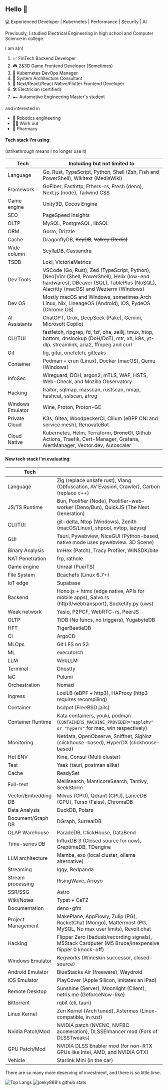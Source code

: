 ## Hello 👋

💻 Experienced Developer | Kubernetes | Performance | Security | AI

Previously, I studied Electrical Engineering in high school and Computer Science in college.

I am a(n)

1. 📈 FinTech Backend Developer
2. 🎮 2&3D Game Frontend Developer (Sometimes)
3. 🐳 Kubernetes DevOps Manager
4. 🏰 System Architecture Consultant
5. 📲 Next/React/React Native/Flutter Frontend Developer
6. 🛠 Electrician (certified)
7. 🏎️ Automotive Engineering Master's student

and interested in

- 🦾 Robotics engineering
- 💪🏼 Work out
- 💊 Pharmacy

#### Tech stack I'm using:

(strikethrough means I no longer use it)

| Tech             | Including but not limited to                                                                                                                                                    |
| ---------------- | ------------------------------------------------------------------------------------------------------------------------------------------------------------------------------- |
| Language         | Go, Rust, TypeScript, Python, Shell (Zsh, Fish and PowerShell), Wikitext (MediaWiki)                                                                                            |
| Framework        | GoFiber, Fasthttp, Ethers-rs, Fresh (deno), Next.js (node), Tailwind CSS                                                                                                        |
| Game engine      | Unity3D, Cocos Engine                                                                                                                                                           |
| SEO              | PageSpeed Insights                                                                                                                                                              |
| OLTP             | MySQL, PostgreSQL, libSQL                                                                                                                                                       |
| ORM              | Gorm, Drizzle                                                                                                                                                                   |
| Cache            | DragonflyDB, ~~KeyDB~~, ~~Valkey (Redis)~~                                                                                                                                      |
| Wide column      | ScyllaDB, ~~Cassandra~~                                                                                                                                                         |
| TSDB             | Loki, VictoriaMetrics                                                                                                                                                           |
| Dev Tools        | VSCode (Go, Rust), Zed (TypeScript, Python), [Neo]Vim (Shell, PowerShell), Helix (low-end hardwares), DBeaver (SQL), TablePlus (NoSQL), Alacritty (macOS) and Wezterm (Windows) |
| Dev OS           | Mostly macOS and Windows, sometimes Arch Linux, Nix, LineageOS (Android), iOS, FydeOS (Chrome OS)                                                                               |
| AI Assistants    | ChatGPT, Grok, DeepSeek (Pake), Gemini, Microsoft Copilot                                                                                                                       |
| CLI/TUI          | fastfetch, ripgrep, fd, fzf, oha, zellij, tmux, htop, bottom, dnslookup (DoH/DoT), mtr, xh, k9s, yt-dlp, streamlink, aria2, ffmpeg and curl                                     |
| Git              | tig, gitui, onefetch, gitleaks                                                                                                                                                  |
| Container        | Podman + crun (Linux), Docker (macOS), Qemu (Windows)                                                                                                                           |
| InfoSec          | Wireguard, DOH, argon2, mTLS, WAF, HSTS, Web-Check, and Mozilla Observatory                                                                                                     |
| Hacking          | traitor, sqlmap, masscan, rustscan, nmap, hashcat, sslscan, afrog                                                                                                               |
| Windows Emulator | Wine, Proton, Proton-GE                                                                                                                                                         |
| Private Cloud    | K3s, Gitea, WoodpeckerCI, Cilium (eBPF CNI and service mesh), RenovateBot                                                                                                       |
| Cloud Native     | Kubernetes, Helm, Terraform, ~~DroneCI~~, Github Actions, Traefik, Cert-Manager, Grafana, AlertManager, Vector.dev, Autoscaler                                                  |

#### New tech stack I'm evaluating:

| Tech                |                                                                                                                |
| ------------------- | -------------------------------------------------------------------------------------------------------------- |
| Language            | Zig (replace unsafe rust), Vlang (Obfuscation, AV Evasion, Crawler), Carbon (replace c++)                      |
| JS/TS Runtime       | Bun, Poolifier (Node), Poolifier-web-worker (Deno/Bun), QuickJS (The Next Generation)                          |
| CLI/TUI             | git-delta, Ntop (Windows), Zenith (macOS/Linux), shpool, nvtop, lazysql                                        |
| GUI                 | Tauri, Pywebview, NiceGUI (Python-based, native mode uses pywebview. 3D Scene)                                 |
| Binary Analysis     | ImHex (Patch), Tracy Profiler, WINSDK/bite                                                                     |
| NAT Penetration     | frp, rathole                                                                                                   |
| Game engine         | Unreal (PuerTS)                                                                                                |
| File System         | Bcachefs (Linux 6.7+)                                                                                          |
| IoT edge            | Supabase                                                                                                       |
| Backend             | Hono.js + htmx (edge native, APIs for mobile apps), Salvo.rs (http3/webtransport), Socketify.py (uws)          |
| Weak network        | Yasio, P2PCF, WebRTC-rs, PeerJS                                                                                |
| OLTP                | TiDB (No funcs, no triggers), YugabyteDB                                                                       |
| HFT                 | TigerBeetleDB                                                                                                  |
| CI                  | ArgoCD                                                                                                         |
| MLOps               | Git LFS on S3                                                                                                  |
| ML                  | executorch                                                                                                     |
| LLM                 | WebLLM                                                                                                         |
| Terminal            | Ghostty                                                                                                        |
| IaC                 | Pulumi                                                                                                         |
| Orchestration       | Nomad                                                                                                          |
| Ingress             | LoxiLB (eBPF + http3), HAProxy (http3 requires recompiling)                                                    |
| Container           | bsdpot (FreeBSD jails)                                                                                         |
| Container Runtime   | Kata containers, youki, podman (`CONTAINERS_MACHINE_PROVIDER="applehv" or "hyperv"` for mac, win respectively) |
| Monitoring          | Netdata, OpenObserve, Sniffnet, SigNoz (clickhouse-based), HyperDX (clickhouse-based)                          |
| Hot ENV             | Kine, Consul (Multi cluster)                                                                                   |
| Test                | Yaak (tauri, postman alike)                                                                                    |
| Cache               | ReadySet                                                                                                       |
| Full-text           | Meilisearch, ManticoreSearch, Tantivy, SeekStorm                                                               |
| Vector/Embedding DB | Milvus (GPU), Qdrant (CPU), LanceDB (GPU), Turso (Faiss), ChromaDB                                             |
| Data Analysis       | DuckDB, Polars                                                                                                 |
| Document/Graph DB   | DGraph, SurrealDB                                                                                              |
| OLAP Warehouse      | ParadeDB, ClickHouse, DataBend                                                                                 |
| Time-series DB      | InfluxDB 3 (Closed source for now), GreptimeDB, TDengine                                                       |
| LLM architecture    | Mamba, exo (local cluster, ollama alternative)                                                                 |
| Streaming           | Iggy, Redpanda                                                                                                 |
| Stream processing   | RisingWave, Arroyo                                                                                             |
| SSR/SSG             | Astro                                                                                                          |
| Wiki/Notes          | Typst + CeTZ                                                                                                   |
| Documentation       | deno-gfm                                                                                                       |
| Project Management  | MakePlane, AppFlowy, Zulip (PG), RocketChat (Mongo), Mattermost (PG, MySQL, No max user limits), Revolt.chat   |
| Hacking             | Flipper Zero (badusb/recording signals), M5Stack Cardputer (M5 Bruce/Inexpensive flipper 0 knock-off)          |
| Windows Emulator    | Kegworks (Wineskin successor, closed-source)                                                                   |
| Android Emulator    | BlueStacks Air (freeware), Waydroid                                                                            |
| iOS Emulator        | PlayCover (Apple Silicon, imitates an iPad)                                                                    |
| Remote Desktop      | Sunshine (Server), Moonlight (Client), netris.me (GeforceNow-like)                                             |
| Bittorrent          | rqbit (cli, tauri)                                                                                             |
| Linux Kernel        | Zen Kernel (Arch tuned), Asterinas (Linux-compatible, in rust)                                                 |
| Nvidia Patch/Mod    | NVIDIA patch (NVENC, NVFBC acceleration), DLSSEnhancer mod (Fork of DLSSTweaks)                                |
| GPU Patch/Mod       | NVIDIA DLSS Enabler mod (for non-RTX GPUs like Intel, AMD, and NVIDIA GTX)                                     |
| Vehicle             | Starlink Mini (in the car)                                                                                     |

There are so many more deserving of investment, and there is so little time.

![Top Langs](https://github-readme-stats.vercel.app/api/top-langs/?username=joeky888&hide=html&theme=dark)
![joeky888's github stats](https://github-readme-stats.vercel.app/api?username=joeky888&show_icons=true&count_private=true&line_height=40&theme=synthwave)
